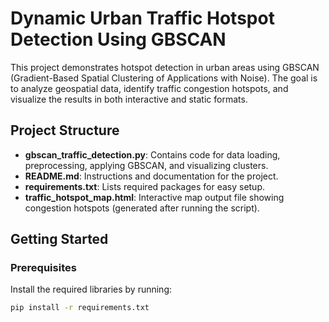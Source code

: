 # Dynamic Urban Traffic Hotspot Detection Using GBSCAN

This project demonstrates hotspot detection in urban areas using GBSCAN (Gradient-Based Spatial Clustering of Applications with Noise). The goal is to analyze geospatial data, identify traffic congestion hotspots, and visualize the results in both interactive and static formats.

## Project Structure

- **gbscan_traffic_detection.py**: Contains code for data loading, preprocessing, applying GBSCAN, and visualizing clusters.
- **README.md**: Instructions and documentation for the project.
- **requirements.txt**: Lists required packages for easy setup.
- **traffic_hotspot_map.html**: Interactive map output file showing congestion hotspots (generated after running the script).

## Getting Started

### Prerequisites

Install the required libraries by running:

```bash
pip install -r requirements.txt
